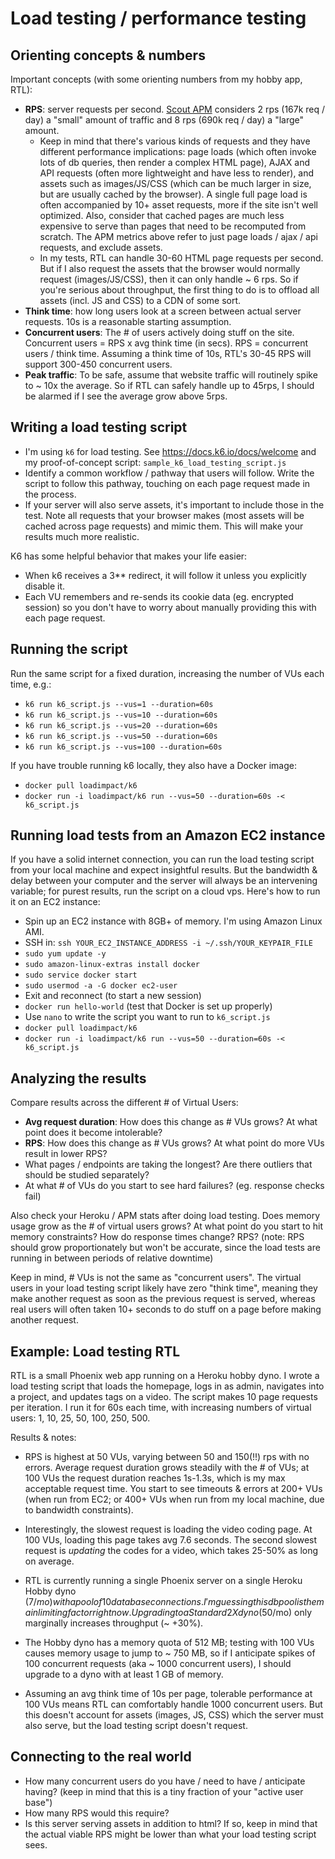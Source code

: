 # Load testing / performance testing


## Orienting concepts & numbers

Important concepts (with some orienting numbers from my hobby app, RTL):

  * **RPS**: server requests per second. [Scout APM](https://scoutapm.com/info/pricing) considers 2 rps (167k req / day) a "small" amount of traffic and 8 rps (690k req / day) a "large" amount.
    * Keep in mind that there's various kinds of requests and they have different performance implications: page loads (which often invoke lots of db queries, then render a complex HTML page), AJAX and API requests (often more lightweight and have less to render), and assets such as images/JS/CSS (which can be much larger in size, but are usually cached by the browser). A single full page load is often accompanied by 10+ asset requests, more if the site isn't well optimized. Also, consider that cached pages are much less expensive to serve than pages that need to be recomputed from scratch. The APM metrics above refer to just page loads / ajax / api requests, and exclude assets.
    * In my tests, RTL can handle 30-60 HTML page requests per second. But if I also request the assets that the browser would normally request (images/JS/CSS), then it can only handle ~ 6 rps. So if you're serious about throughput, the first thing to do is to offload all assets (incl. JS and CSS) to a CDN of some sort.
  * **Think time**: how long users look at a screen between actual server requests. 10s is a reasonable starting assumption.
  * **Concurrent users**: The # of users actively doing stuff on the site. Concurrent users = RPS x avg think time (in secs). RPS = concurrent users / think time. Assuming a think time of 10s, RTL's 30-45 RPS will support 300-450 concurrent users.
  * **Peak traffic**: To be safe, assume that website traffic will routinely spike to ~ 10x the average. So if RTL can safely handle up to 45rps, I should be alarmed if I see the average grow above 5rps.


## Writing a load testing script

  * I'm using `k6` for load testing. See https://docs.k6.io/docs/welcome and my proof-of-concept script: `sample_k6_load_testing_script.js`
  * Identify a common workflow / pathway that users will follow. Write the script to follow this pathway, touching on each page request made in the process.
  * If your server will also serve assets, it's important to include those in the test. Note all requests that your browser makes (most assets will be cached across page requests) and mimic them. This will make your results much more realistic.

K6 has some helpful behavior that makes your life easier:

  * When k6 receives a 3** redirect, it will follow it unless you explicitly disable it.
  * Each VU remembers and re-sends its cookie data (eg. encrypted session) so you don't have to worry about manually providing this with each page request.


## Running the script

Run the same script for a fixed duration, increasing the number of VUs each time, e.g.:

  * `k6 run k6_script.js --vus=1 --duration=60s`
  * `k6 run k6_script.js --vus=10 --duration=60s`
  * `k6 run k6_script.js --vus=20 --duration=60s`
  * `k6 run k6_script.js --vus=50 --duration=60s`
  * `k6 run k6_script.js --vus=100 --duration=60s`

If you have trouble running k6 locally, they also have a Docker image:

  * `docker pull loadimpact/k6`
  * `docker run -i loadimpact/k6 run --vus=50 --duration=60s -< k6_script.js`


## Running load tests from an Amazon EC2 instance

If you have a solid internet connection, you can run the load testing script from your local machine and expect insightful results. But the bandwidth & delay between your computer and the server will always be an intervening variable; for purest results, run the script on a cloud vps. Here's how to run it on an EC2 instance:

  * Spin up an EC2 instance with 8GB+ of memory. I'm using Amazon Linux AMI.
  * SSH in: `ssh YOUR_EC2_INSTANCE_ADDRESS -i ~/.ssh/YOUR_KEYPAIR_FILE`
  * `sudo yum update -y`
  * `sudo amazon-linux-extras install docker`
  * `sudo service docker start`
  * `sudo usermod -a -G docker ec2-user`
  * Exit and reconnect (to start a new session)
  * `docker run hello-world` (test that Docker is set up properly)
  * Use `nano` to write the script you want to run to `k6_script.js`
  * `docker pull loadimpact/k6`
  * `docker run -i loadimpact/k6 run --vus=50 --duration=60s -< k6_script.js`


## Analyzing the results

Compare results across the different # of Virtual Users:

  * **Avg request duration**: How does this change as # VUs grows? At what point does it become intolerable?
  * **RPS**: How does this change as # VUs grows? At what point do more VUs result in lower RPS?
  * What pages / endpoints are taking the longest? Are there outliers that should be studied separately?
  * At what # of VUs do you start to see hard failures? (eg. response checks fail)

Also check your Heroku / APM stats after doing load testing. Does memory usage grow as the # of virtual users grows? At what point do you start to hit memory constraints? How do response times change? RPS? (note: RPS should grow proportionately but won't be accurate, since the load tests are running in between periods of relative downtime)

Keep in mind, # VUs is not the same as "concurrent users". The virtual users in your load testing script likely have zero "think time", meaning they make another request as soon as the previous request is served, whereas real users will often taken 10+ seconds to do stuff on a page before making another request.


## Example: Load testing RTL

RTL is a small Phoenix web app running on a Heroku hobby dyno. I wrote a load testing script that loads the homepage, logs in as admin, navigates into a project, and updates tags on a video. The script makes 10 page requests per iteration. I run it for 60s each time, with increasing numbers of virtual users: 1, 10, 25, 50, 100, 250, 500.

Results & notes:

  * RPS is highest at 50 VUs, varying between 50 and 150(!!) rps with no errors. Average request duration grows steadily with the # of VUs; at 100 VUs the request duration reaches 1s-1.3s, which is my max acceptable request time. You start to see timeouts & errors at 200+ VUs (when run from EC2; or 400+ VUs when run from my local machine, due to bandwidth constraints).

  * Interestingly, the slowest request is loading the video coding page. At 100 VUs, loading this page takes avg 7.6 seconds. The second slowest request is _updating_ the codes for a video, which takes 25-50% as long on average.

  * RTL is currently running a single Phoenix server on a single Heroku Hobby dyno ($7/mo) with a pool of 10 database connections. I'm guessing this db pool is the main limiting factor right now. Upgrading to a Standard 2X dyno ($50/mo) only marginally increases throughput (~ +30%).

  * The Hobby dyno has a memory quota of 512 MB; testing with 100 VUs causes memory usage to jump to ~ 750 MB, so if I anticipate spikes of 100 concurrent requests (aka ~ 1000 concurrent users), I should upgrade to a dyno with at least 1 GB of memory.

  * Assuming an avg think time of 10s per page, tolerable performance at 100 VUs means RTL can comfortably handle 1000 concurrent users. But this doesn't account for assets (images, JS, CSS) which the server must also serve, but the load testing script doesn't request.


## Connecting to the real world

  * How many concurrent users do you have / need to have / anticipate having? (keep in mind that this is a tiny fraction of your "active user base")
  * How many RPS would this require?
  * Is this server serving assets in addition to html? If so, keep in mind that the actual viable RPS might be lower than what your load testing script sees.
